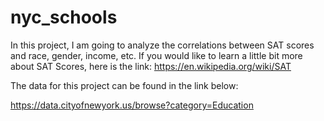 # nyc_schools
In this project, I am going to analyze the correlations between SAT scores and race, gender, income, etc. If you would like to learn a little bit more about SAT Scores, here is the link: 
https://en.wikipedia.org/wiki/SAT

The data for this project can be found in the link below: 

https://data.cityofnewyork.us/browse?category=Education


